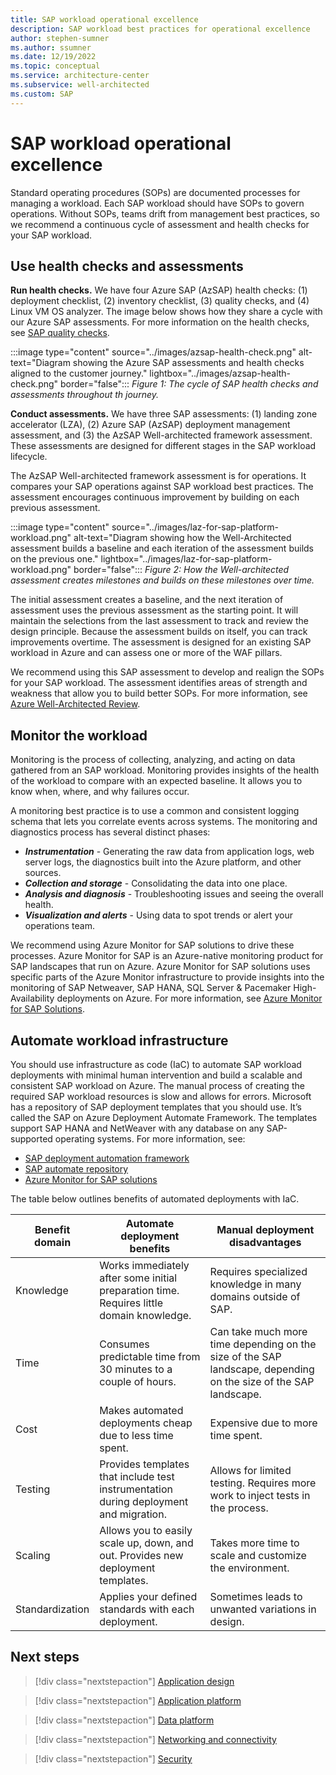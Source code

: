 ```yaml
---
title: SAP workload operational excellence
description: SAP workload best practices for operational excellence
author: stephen-sumner
ms.author: ssumner
ms.date: 12/19/2022
ms.topic: conceptual
ms.service: architecture-center
ms.subservice: well-architected
ms.custom: SAP
---
```


# SAP workload operational excellence

Standard operating procedures (SOPs) are documented processes for managing a workload. Each SAP workload should have SOPs to govern operations. Without SOPs, teams drift from management best practices, so we recommend a continuous cycle of assessment and health checks for your SAP workload.

## Use health checks and assessments

**Run health checks.** We have four Azure SAP (AzSAP) health checks: (1) deployment checklist, (2) inventory checklist, (3) quality checks, and (4) Linux VM OS analyzer. The image below shows how they share a cycle with our Azure SAP assessments. For more information on the health checks, see [SAP quality checks](/azure/center-sap-solutions/get-quality-checks-insights).

:::image type="content" source="../images/azsap-health-check.png" alt-text="Diagram showing the Azure SAP assessments and health checks aligned to the customer journey." lightbox="../images/azsap-health-check.png" border="false":::
*Figure 1: The cycle of SAP health checks and assessments throughout th journey.*

**Conduct assessments.** We have three SAP assessments: (1) landing zone accelerator (LZA), (2) Azure SAP (AzSAP) deployment management assessment, and (3) the AzSAP Well-architected framework assessment. These assessments are designed for different stages in the SAP workload lifecycle.

The AzSAP Well-architected framework assessment is for operations. It compares your SAP operations against SAP workload best practices. The assessment encourages continuous improvement by building on each previous assessment.

:::image type="content" source="../images/laz-for-sap-platform-workload.png" alt-text="Diagram showing how the Well-Architected assessment builds a baseline and each iteration of the assessment builds on the previous one." lightbox="../images/laz-for-sap-platform-workload.png" border="false":::
*Figure 2: How the Well-architected assessment creates milestones and builds on these milestones over time.*

The initial assessment creates a baseline, and the next iteration of assessment uses the previous assessment as the starting point. It will maintain the selections from the last assessment to track and review the design principle. Because the assessment builds on itself, you can track improvements overtime. The assessment is designed for an existing SAP workload in Azure and can assess one or more of the WAF pillars.

We recommend using this SAP assessment to develop and realign the SOPs for your SAP workload. The assessment identifies areas of strength and weakness that allow you to build better SOPs. For more information, see [Azure Well-Architected Review](/assessments/).

## Monitor the workload

Monitoring is the process of collecting, analyzing, and acting on data gathered from an SAP workload. Monitoring provides insights of the health of the workload to compare with an expected baseline. It allows you to know when, where, and why failures occur.

A monitoring best practice is to use a common and consistent logging schema that lets you correlate events across systems. The monitoring and diagnostics process has several distinct phases:

- ***Instrumentation*** - Generating the raw data from application logs, web server logs, the diagnostics built into the Azure platform, and other sources.
- ***Collection and storage*** - Consolidating the data into one place.
- ***Analysis and diagnosis*** - Troubleshooting issues and seeing the overall health.
- ***Visualization and alerts*** - Using data to spot trends or alert your operations team.

We recommend using Azure Monitor for SAP solutions to drive these processes. Azure Monitor for SAP is an Azure-native monitoring product for SAP landscapes that run on Azure. Azure Monitor for SAP solutions uses specific parts of the Azure Monitor infrastructure to provide insights into the monitoring of SAP Netweaver, SAP HANA, SQL Server & Pacemaker High-Availability deployments on Azure. For more information, see [Azure Monitor for SAP Solutions](/azure/virtual-machines/workloads/sap/monitor-sap-on-azure).

## Automate workload infrastructure

You should use infrastructure as code (IaC) to automate SAP workload deployments with minimal human intervention and build a scalable and consistent SAP workload on Azure. The manual process of creating the required SAP workload resources is slow and allows for errors. Microsoft has a repository of SAP deployment templates that you should use. It’s called the SAP on Azure Deployment Automate Framework. The templates support SAP HANA and NetWeaver with any database on any SAP-supported operating systems. For more information, see:

- [SAP deployment automation framework](/azure/virtual-machines/workloads/sap/automation-deployment-framework)
- [SAP automate repository](https://github.com/Azure/sap-automation)
- [Azure Monitor for SAP solutions](/azure/virtual-machines/workloads/sap/monitor-sap-on-azure)

The table below outlines benefits of automated deployments with IaC.

| Benefit domain | Automate deployment benefits | Manual deployment disadvantages |
| --- | --- | --- |
| Knowledge | Works immediately after some initial preparation time. Requires little domain knowledge.| Requires specialized knowledge in many domains outside of SAP.|
| Time | Consumes predictable time from 30 minutes to a couple of hours.| Can take much more time depending on the size of the SAP landscape, depending on the size of the SAP landscape.|
| Cost | Makes automated deployments cheap due to less time spent.| Expensive due to more time spent.|
| Testing | Provides templates that include test instrumentation during deployment and migration.| Allows for limited testing. Requires more work to inject tests in the process. |
| Scaling | Allows you to easily scale up, down, and out. Provides new deployment templates.| Takes more time to scale and customize the environment.|
| Standardization | Applies your defined standards with each deployment.| Sometimes leads to unwanted variations in design.|

## Next steps

> [!div class="nextstepaction"]
> [Application design](./application-design.md)

> [!div class="nextstepaction"]
> [Application platform](./application-platform.md)

> [!div class="nextstepaction"]
> [Data platform](./data-platform.md)

> [!div class="nextstepaction"]
> [Networking and connectivity](./networking-and-connectivity.md)

> [!div class="nextstepaction"]
> [Security](./security.md)
